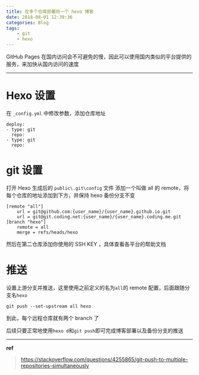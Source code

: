 ```yaml
---
title: 在多个仓库部署同一个 hexo 博客
date: 2018-08-01 12:39:36
categories: Blog
tags:
	- git
	- hexo
---
```


GitHub Pages 在国内访问会不可避免的慢，因此可以使用国内类似的平台提供的服务，来加快从国内访问的速度<!--more-->

---

# Hexo 设置

在 `_config.yml` 中修改参数，添加仓库地址

```
deploy:
- type: git
  repo:
- type: git
  repo:
```

# git 设置

打开 Hexo 生成后的 `public\.git\config` 文件
添加一个叫做 all 的 remote，将每个仓库的地址添加到下方，并保持 hexo 备份分支不变

```
[remote "all"]
	url = git@github.com:{user_name}/{user_name}.github.io.git
	url = git@git.coding.net:{user_name}/{user_name}.coding.me.git
[branch "hexo"]
	remote = all
	merge = refs/heads/hexo
```

然后在第二仓库添加你使用的 SSH KEY ，具体查看各平台的帮助文档

# 推送

设置上游分支并推送，这里使用之前定义的名为`all`的 remote 配置，后面跟随分支名`hexo`
```
git push --set-upstream all hexo
```

到此，每个远程仓库就有两个 branch 了

后续只要正常地使用`hexo d`和`git push`即可完成博客部署以及备份分支的推送

---
**ref**
> https://stackoverflow.com/questions/4255865/git-push-to-multiple-repositories-simultaneously